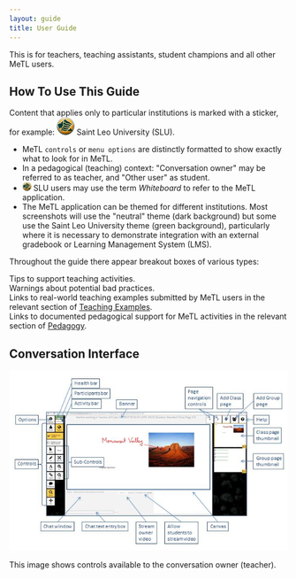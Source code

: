 ```yaml
---
layout: guide
title: User Guide
---
```


This is for teachers, teaching assistants, student champions and all other MeTL users.

## How To Use This Guide

Content that applies only to particular institutions is marked with a sticker, for example: 
![Saint Leo University](images/slu-32.png) Saint Leo University (SLU).

- MeTL <code>controls</code> or <code>menu options</code> are distinctly formatted to show exactly what to look for in MeTL.
- In a pedagogical (teaching) context: "Conversation owner" may be referred to as teacher, and "Other user" as student.
- ![Saint Leo University](images/slu-16.png) SLU users may use the term *Whiteboard* to refer to the MeTL application.
- The MeTL application can be themed for different institutions.  Most screenshots will use the "neutral" theme (dark background) but some use the Saint Leo University theme (green background), particularly where it is necessary to demonstrate integration with an external gradebook or Learning Management System (LMS).

Throughout the guide there appear breakout boxes of various types: 

<div class="tip">Tips to support teaching activities.</div>

<div class="warning">Warnings about potential bad practices.</div>

<div class="example">Links to real-world teaching examples submitted by MeTL users in the relevant section of <a href="academy-examples.html">Teaching Examples</a>.</div>

<div class="pedagogy">Links to documented pedagogical support for MeTL activities in the relevant section of <a href="academy-pedagogy.html">Pedagogy</a>.</div>

## Conversation Interface

![Conversation](images/guide-conversation.jpg)

This image shows controls available to the conversation owner (teacher).